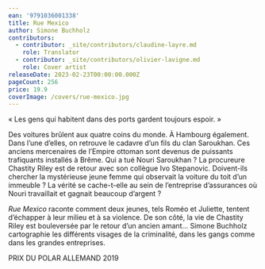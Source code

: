 ```yaml
---
ean: '9791036001338'
title: Rue Mexico
author: Simone Buchholz
contributors:
  - contributor: _site/contributors/claudine-layre.md
    role: Translator
  - contributor: _site/contributors/olivier-lavigne.md
    role: Cover artist
releaseDate: 2023-02-23T00:00:00.000Z
pageCount: 256
price: 19.9
coverImage: /covers/rue-mexico.jpg
---
```


« Les gens qui habitent dans des ports gardent toujours espoir. »

Des voitures brûlent aux quatre coins du monde. À Hambourg également. Dans l’une d’elles, on retrouve le cadavre d’un fils du clan Saroukhan. Ces anciens mercenaires de l’Empire ottoman sont devenus de puissants trafiquants installés à Brême.
Qui a tué Nouri Saroukhan ?
La procureure Chastity Riley est de retour avec son collègue Ivo Stepanovic. Doivent-ils chercher la mystérieuse jeune femme qui observait la voiture du toit d’un immeuble ?
La vérité se cache-t-elle au sein de l’entreprise d’assurances où Nouri travaillait et gagnait beaucoup d’argent ?

*Rue Mexico* raconte comment deux jeunes, tels Roméo et Juliette, tentent d’échapper à leur milieu et à sa violence. De son côté, la vie de Chastity Riley est bouleversée par le retour d’un ancien amant...
Simone Buchholz cartographie les différents visages de la criminalité, dans les gangs comme dans les grandes entreprises.

PRIX DU POLAR ALLEMAND 2019
